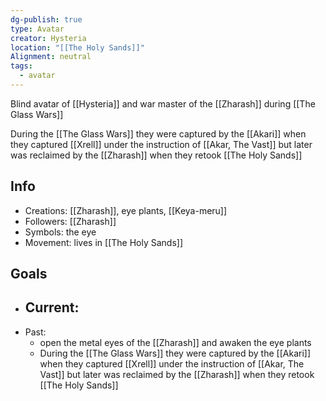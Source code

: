 ```yaml
---
dg-publish: true
type: Avatar
creator: Hysteria
location: "[[The Holy Sands]]"
Alignment: neutral
tags:
  - avatar
---
```

Blind avatar of [[Hysteria]] and war master of the [[Zharash]] during [[The Glass Wars]]

During the [[The Glass Wars]] they were captured by the [[Akari]] when they captured [[Xrell]] under the instruction of [[Akar, The Vast]] but later was reclaimed by the [[Zharash]] when they retook [[The Holy Sands]]
## Info
- Creations: [[Zharash]], eye plants, [[Keya-meru]] 
- Followers: [[Zharash]]
- Symbols: the eye
- Movement: lives in [[The Holy Sands]]

## Goals
- Current:
	- 
- Past:
	- open the metal eyes of the [[Zharash]] and awaken the eye plants
	- During the [[The Glass Wars]] they were captured by the [[Akari]] when they captured [[Xrell]] under the instruction of [[Akar, The Vast]] but later was reclaimed by the [[Zharash]] when they retook [[The Holy Sands]]